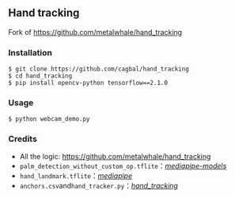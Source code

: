 ## Hand tracking
Fork of https://github.com/metalwhale/hand_tracking

### Installation
```
$ git clone https://github.com/cagbal/hand_tracking
$ cd hand_tracking
$ pip install opencv-python tensorflow==2.1.0
```

### Usage
```
$ python webcam_demo.py
```

### Credits
- All the logic: https://github.com/metalwhale/hand_tracking
- `palm_detection_without_custom_op.tflite`：[*mediapipe-models*]
- `hand_landmark.tflite`：[*mediapipe*]
- `anchors.csv`and`hand_tracker.py`：[*hand_tracking*]

[*mediapipe-models*]: https://github.com/junhwanjang/mediapipe-models/tree/master/palm_detection/mediapipe_models
[*mediapipe*]: https://github.com/google/mediapipe/tree/master/mediapipe/models
[*hand_tracking*]: https://github.com/wolterlw/hand_tracking
